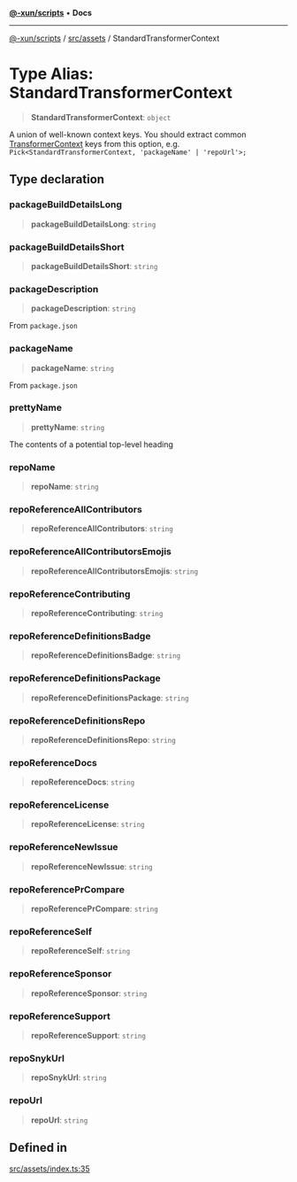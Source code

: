 [**@-xun/scripts**](../../../README.md) • **Docs**

***

[@-xun/scripts](../../../README.md) / [src/assets](../README.md) / StandardTransformerContext

# Type Alias: StandardTransformerContext

> **StandardTransformerContext**: `object`

A union of well-known context keys. You should extract common
[TransformerContext](TransformerContext.md) keys from this option, e.g.
`Pick<StandardTransformerContext, 'packageName' | 'repoUrl'>;`

## Type declaration

### packageBuildDetailsLong

> **packageBuildDetailsLong**: `string`

### packageBuildDetailsShort

> **packageBuildDetailsShort**: `string`

### packageDescription

> **packageDescription**: `string`

From `package.json`

### packageName

> **packageName**: `string`

From `package.json`

### prettyName

> **prettyName**: `string`

The contents of a potential top-level heading

### repoName

> **repoName**: `string`

### repoReferenceAllContributors

> **repoReferenceAllContributors**: `string`

### repoReferenceAllContributorsEmojis

> **repoReferenceAllContributorsEmojis**: `string`

### repoReferenceContributing

> **repoReferenceContributing**: `string`

### repoReferenceDefinitionsBadge

> **repoReferenceDefinitionsBadge**: `string`

### repoReferenceDefinitionsPackage

> **repoReferenceDefinitionsPackage**: `string`

### repoReferenceDefinitionsRepo

> **repoReferenceDefinitionsRepo**: `string`

### repoReferenceDocs

> **repoReferenceDocs**: `string`

### repoReferenceLicense

> **repoReferenceLicense**: `string`

### repoReferenceNewIssue

> **repoReferenceNewIssue**: `string`

### repoReferencePrCompare

> **repoReferencePrCompare**: `string`

### repoReferenceSelf

> **repoReferenceSelf**: `string`

### repoReferenceSponsor

> **repoReferenceSponsor**: `string`

### repoReferenceSupport

> **repoReferenceSupport**: `string`

### repoSnykUrl

> **repoSnykUrl**: `string`

### repoUrl

> **repoUrl**: `string`

## Defined in

[src/assets/index.ts:35](https://github.com/Xunnamius/xscripts/blob/154567d6fca3f6cf244137e710b029af872e1d9e/src/assets/index.ts#L35)
